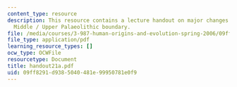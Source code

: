 ```yaml
---
content_type: resource
description: This resource contains a lecture handout on major changes across the
  Middle / Upper Palaeolithic boundary.
file: /media/courses/3-987-human-origins-and-evolution-spring-2006/09ff8291d9385040481e99950781e0f9_handout21a.pdf
file_type: application/pdf
learning_resource_types: []
ocw_type: OCWFile
resourcetype: Document
title: handout21a.pdf
uid: 09ff8291-d938-5040-481e-99950781e0f9
---
```


